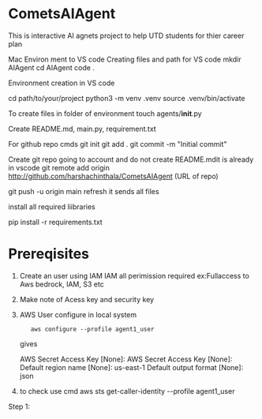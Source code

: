 # CometsAIAgent

This is interactive AI agnets project to help UTD students for thier career plan

Mac Environ ment to VS code 
Creating files and path for VS code 
mkdir AIAgent
cd AIAgent
code .

Environment creation in VS code 

cd path/to/your/project
python3 -m venv .venv
source .venv/bin/activate

To create files in folder of environment
touch agents/__init__.py

Create README.md, main.py, requirement.txt

For github repo cmds
git init
git add .
git commit -m "Initial commit"

Create git repo going to account and do not create README.mdit is already in vscode
git remote add origin http://github.com/harshachinthala/CometsAIAgent (URL of repo)

git push -u origin main
refresh it sends all files 


install all required liibraries

pip install -r requirements.txt

# Prereqisites
1. Create an user using IAM 
IAM all perimission required ex:Fullaccess to Aws bedrock, IAM, S3 etc

2. Make note of Acess key and security key

3. AWS User configure in local system

          aws configure --profile agent1_user

   gives

   AWS Secret Access Key [None]: 
   AWS Secret Access Key [None]: 
   Default region name [None]: us-east-1
   Default output format [None]: json

4. to check use cmd 
aws sts get-caller-identity --profile agent1_user

Step 1: 




